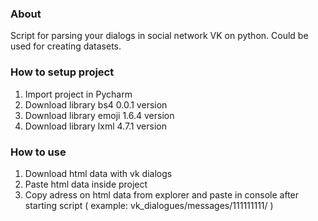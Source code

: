 ### About

Script for parsing your dialogs in social network VK
on python. Could be used for creating datasets.

### How to setup project

1. Import project in Pycharm
2. Download library bs4 0.0.1 version
3. Download library emoji 1.6.4 version
4. Download library lxml 4.7.1 version

### How to use

1. Download html data with vk dialogs
2. Paste html data inside project
3. Copy adress on html data from explorer and paste in console
after starting script          ( example: vk_dialogues/messages/111111111/ )
